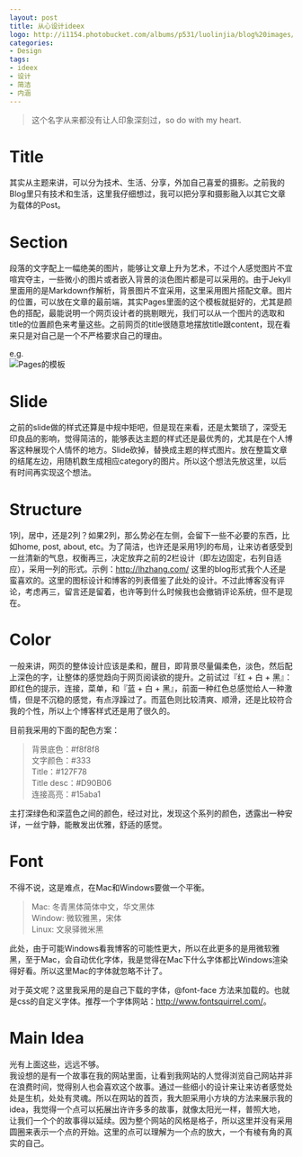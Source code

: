 ```yaml
---
layout: post
title: 从心设计ideex
logo: http://i1154.photobucket.com/albums/p531/luolinjia/blog%20images/title_zps31f49f82.png
categories:
- Design
tags:
- ideex
- 设计
- 简洁
- 内涵
---
```


> 这个名字从来都没有让人印象深刻过，so do with my heart.   

# Title  
其实从主题来讲，可以分为技术、生活、分享，外加自己喜爱的摄影。之前我的Blog里只有技术和生活，这里我仔细想过，我可以把分享和摄影融入以其它文章为载体的Post。

# Section  
段落的文字配上一幅绝美的图片，能够让文章上升为艺术，不过个人感觉图片不宜喧宾夺主，一些微小的图片或者嵌入背景的淡色图片都是可以采用的。由于Jekyll里面用的是Markdown作解析，背景图片不宜采用，这里采用图片搭配文章。图片的位置，可以放在文章的最前端，其实Pages里面的这个模板就挺好的，尤其是颜色的搭配，最能说明一个网页设计者的挑剔眼光，我们可以从一个图片的选取和title的位置颜色来考量这些。之前网页的title很随意地摆放title跟content，现在看来只是对自己是一个不严格要求自己的理由。  

e.g.  
![Pages的模板](http://i1154.photobucket.com/albums/p531/luolinjia/blog%20images/Snip20141001_1_zps96d48516.png)

# Slide  
之前的slide做的样式还算是中规中矩吧，但是现在来看，还是太繁琐了，深受无印良品的影响，觉得简洁的，能够表达主题的样式还是最优秀的，尤其是在个人博客这种展现个人情怀的地方。Slide砍掉，替换成主题的样式图片。放在整篇文章的结尾左边，用随机数生成相应category的图片。所以这个想法先放这里，以后有时间再实现这个想法。     

# Structure  
1列，居中，还是2列？如果2列，那么势必在左侧，会留下一些不必要的东西，比如home, post, about, etc。为了简洁，也许还是采用1列的布局，让来访者感受到一丝清新的气息，权衡再三，决定放弃之前的2栏设计（即左边固定，右列自适应），采用一列的形式。示例：<http://lhzhang.com/> 这里的blog形式我个人还是蛮喜欢的。这里的图标设计和博客的列表借鉴了此处的设计。不过此博客没有评论，考虑再三，留言还是留着，也许等到什么时候我也会撤销评论系统，但不是现在。  

# Color  
一般来讲，网页的整体设计应该是柔和，醒目，即背景尽量偏柔色，淡色，然后配上深色的字，让整体的感觉趋向于网页阅读欲的提升。之前试过『红 + 白 + 黑』：即红色的提示，连接，菜单，和『蓝 + 白 + 黑』，前面一种红色总感觉给人一种激情，但是不沉稳的感觉，有点浮躁过了。而蓝色则比较清爽、顺滑，还是比较符合我的个性，所以上个博客样式还是用了很久的。  

目前我采用的下面的配色方案：  

> 背景底色：#f8f8f8  
> 文字颜色：#333  
> Title：#127F78  
> Title desc：#D90B06  
> 连接高亮：#15aba1  

主打深绿色和深蓝色之间的颜色，经过对比，发现这个系列的颜色，透露出一种安详，一丝宁静，能散发出优雅，舒适的感觉。  

# Font  
不得不说，这是难点，在Mac和Windows要做一个平衡。  

> Mac: 冬青黑体简体中文，华文黑体    
> Window: 微软雅黑，宋体  
> Linux: 文泉驿微米黑  

此处，由于可能Windows看我博客的可能性更大，所以在此更多的是用微软雅黑，至于Mac，会自动优化字体，我是觉得在Mac下什么字体都比Windows渲染得好看。所以这里Mac的字体就忽略不计了。  

对于英文呢？这里我采用的是自己下载的字体，@font-face 方法来加载的。也就是css的自定义字体。推荐一个字体网站：<http://www.fontsquirrel.com/>。  

# Main Idea  
光有上面这些，远远不够。  
我设想的是有一个故事在我的网站里面，让看到我网站的人觉得浏览自己网站并非在浪费时间，觉得别人也会喜欢这个故事。通过一些细小的设计来让来访者感觉处处是生机，处处有灵魂。所以在网站的首页，我大胆采用小方块的方法来展示我的idea，我觉得一个点可以拓展出许许多多的故事，就像太阳光一样，普照大地，让我们一个个的故事得以延续。因为整个网站的风格是格子，所以这里并没有采用圆圈来表示一个点的开始。这里的点可以理解为一个点的放大，一个有棱有角的真实的自己。  
